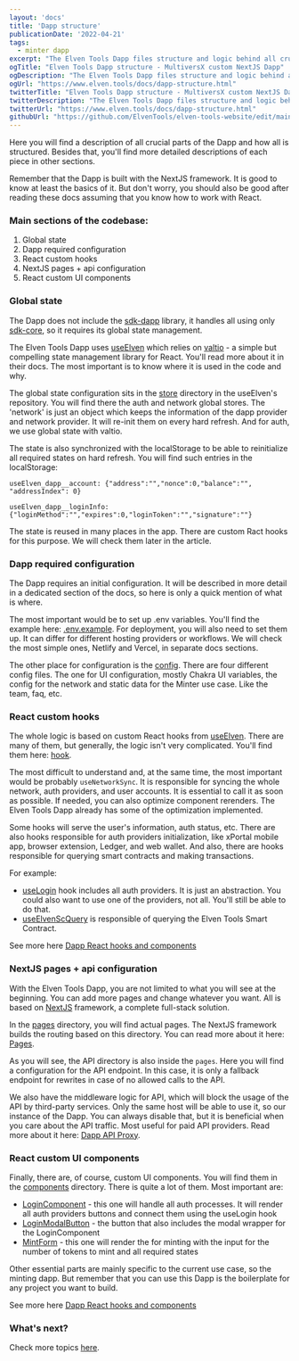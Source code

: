 ```yaml
---
layout: 'docs'
title: 'Dapp structure'
publicationDate: '2022-04-21'
tags:
  - minter dapp
excerpt: "The Elven Tools Dapp files structure and logic behind all crucial parts."
ogTitle: "Elven Tools Dapp structure - MultiversX custom NextJS Dapp"
ogDescription: "The Elven Tools Dapp files structure and logic behind all crucial parts."
ogUrl: "https://www.elven.tools/docs/dapp-structure.html"
twitterTitle: "Elven Tools Dapp structure - MultiversX custom NextJS Dapp"
twitterDescription: "The Elven Tools Dapp files structure and logic behind all crucial parts."
twitterUrl: "https://www.elven.tools/docs/dapp-structure.html"
githubUrl: "https://github.com/ElvenTools/elven-tools-website/edit/main/src/docs/dapp-structure.md"
---
```


Here you will find a description of all crucial parts of the Dapp and how all is structured. Besides that, you'll find more detailed descriptions of each piece in other sections.

Remember that the Dapp is built with the NextJS framework. It is good to know at least the basics of it. But don't worry, you should also be good after reading these docs assuming that you know how to work with React.

### Main sections of the codebase:

1. Global state
2. Dapp required configuration
3. React custom hooks
4. NextJS pages + api configuration
5. React custom UI components

### Global state

The Dapp does not include the [sdk-dapp](https://github.com/multiversx/mx-sdk-dapp) library, it handles all using only [sdk-core](https://github.com/multiversx/mx-sdk-js-core), so it requires its global state management.

The Elven Tools Dapp uses [useElven](https://www.useelven.com) which relies on [valtio](https://github.com/pmndrs/valtio) - a simple but compelling state management library for React. You'll read more about it in their docs. The most important is to know where it is used in the code and why.

The global state configuration sits in the [store](https://github.com/useElven/core/tree/main/src/store) directory in the useElven's repository. You will find there the auth and network global stores. The 'network' is just an object which keeps the information of the dapp provider and network provider. It will re-init them on every hard refresh. And for auth, we use global state with valtio.

The state is also synchronized with the localStorage to be able to reinitialize all required states on hard refresh. You will find such entries in the localStorage:

```
useElven_dapp__account: {"address":"","nonce":0,"balance":"", "addressIndex": 0}
```

```
useElven_dapp__loginInfo: {"loginMethod":"","expires":0,"loginToken":"","signature":""}
```

The state is reused in many places in the app. There are custom Ract hooks for this purpose. We will check them later in the article.

### Dapp required configuration

The Dapp requires an initial configuration. It will be described in more detail in a dedicated section of the docs, so here is only a quick mention of what is where.

The most important would be to set up .env variables. You'll find the example here: [.env.example](https://github.com/ElvenTools/elven-tools-dapp/blob/main/.env.example). For deployment, you will also need to set them up. It can differ for different hosting providers or workflows. We will check the most simple ones, Netlify and Vercel, in separate docs sections.

The other place for configuration is the [config](https://github.com/ElvenTools/elven-tools-dapp/tree/main/config). There are four different config files. The one for UI configuration, mostly Chakra UI variables, the config for the network and static data for the Minter use case. Like the team, faq, etc.

### React custom hooks

The whole logic is based on custom React hooks from [useElven](https://www.useelven.com). There are many of them, but generally, the logic isn't very complicated. You'll find them here: [hook](https://github.com/useElven/core/tree/main/src/hooks). 

The most difficult to understand and, at the same time, the most important would be probably `useNetworkSync`. It is responsible for syncing the whole network, auth providers, and user accounts. It is essential to call it as soon as possible. If needed, you can also optimize component rerenders. The Elven Tools Dapp already has some of the optimization implemented.

Some hooks will serve the user's information, auth status, etc. There are also hooks responsible for auth providers initialization, like xPortal mobile app, browser extension, Ledger, and web wallet. And also, there are hooks responsible for querying smart contracts and making transactions.

For example: 

- [useLogin](https://github.com/useElven/core/blob/main/src/hooks/useLogin.tsx) hook includes all auth providers. It is just an abstraction. You could also want to use one of the providers, not all. You'll still be able to do that.
- [useElvenScQuery](https://github.com/ElvenTools/elven-tools-dapp/blob/main/hooks/interaction/elvenScHooks/useElvenScQuery.tsx) is responsible of querying the Elven Tools Smart Contract.

See more here [Dapp React hooks and components](/docs/dapp-react-hooks-and-components.html)

### NextJS pages + api configuration

With the Elven Tools Dapp, you are not limited to what you will see at the beginning. You can add more pages and change whatever you want. All is based on [NextJS](https://nextjs.org/) framework, a complete full-stack solution.

In the [pages](https://github.com/ElvenTools/elven-tools-dapp/tree/main/pages) directory, you will find actual pages. The NextJS framework builds the routing based on this directory. You can read more about it here: [Pages](https://nextjs.org/docs/basic-features/pages).

As you will see, the API directory is also inside the `pages`. Here you will find a configuration for the API endpoint. In this case, it is only a fallback endpoint for rewrites in case of no allowed calls to the API.

We also have the middleware logic for API, which will block the usage of the API by third-party services. Only the same host will be able to use it, so our instance of the Dapp. You can always disable that, but it is beneficial when you care about the API traffic. Most useful for paid API providers. Read more about it here: [Dapp API Proxy](/docs/dapp-api-proxy.html).

### React custom UI components

Finally, there are, of course, custom UI components. You will find them in the [components](https://github.com/ElvenTools/elven-tools-dapp/tree/main/components) directory. There is quite a lot of them. Most important are: 

- [LoginComponent](https://github.com/ElvenTools/elven-tools-dapp/blob/main/components/core/LoginComponent.tsx) - this one will handle all auth processes. It will render all auth providers buttons and connect them using the useLogin hook
- [LoginModalButton](https://github.com/ElvenTools/elven-tools-dapp/blob/main/components/core/LoginModalButton.tsx) - the button that also includes the modal wrapper for the LoginComponent
- [MintForm](https://github.com/ElvenTools/elven-tools-dapp/blob/main/components/MintForm.tsx) - this one will render the for minting with the input for the number of tokens to mint and all required states

Other essential parts are mainly specific to the current use case, so the minting dapp. But remember that you can use this Dapp is the boilerplate for any project you want to build.

See more here [Dapp React hooks and components](/docs/dapp-react-hooks-and-components.html)

### What's next?

Check more topics [here](/docs/minter-dapp-introduction.html#more-detailed-docs).


